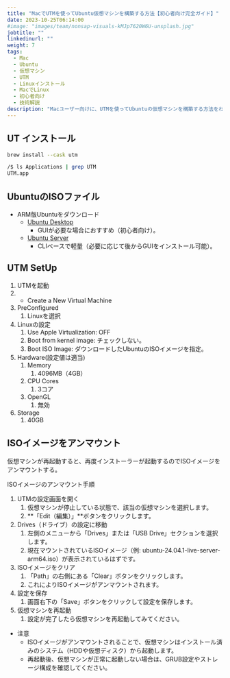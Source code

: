 ```yaml
---
title: "MacでUTMを使ってUbuntu仮想マシンを構築する方法【初心者向け完全ガイド】"
date: 2023-10-25T06:14:00
#image: "images/team/nonsap-visuals-kMJp7620W6U-unsplash.jpg"
jobtitle: ""
linkedinurl: ""
weight: 7
tags:
  - Mac
  - Ubuntu
  - 仮想マシン
  - UTM
  - Linuxインストール
  - MacでLinux
  - 初心者向け
  - 技術解説
description: "Macユーザー向けに、UTMを使ってUbuntuの仮想マシンを構築する方法をわかりやすく解説します。ISOの取得から仮想マシンの設定、インストール後の作業まで、初心者にも安心のステップバイステップガイドです。"
---
```



## UT インストール

```bash
brew install --cask utm

/$ ls Applications | grep UTM
UTM.app
```

## UbuntuのISOファイル

- ARM版Ubuntuをダウンロード
  - [Ubuntu Desktop](https://ubuntu.com/download/desktop)
    - GUIが必要な場合におすすめ（初心者向け）。
  - [Ubuntu Server](https://ubuntu.com/download/server)
    - CLIベースで軽量（必要に応じて後からGUIをインストール可能）。

## UTM SetUp

 1. UTMを起動
 2. - Create a New Virtual Machine
 3. PreConfigured
    1. Linuxを選択
 4. Linuxの設定
    1. Use Apple Virtualization: OFF
    2. Boot from kernel image: チェックしない。
    3. Boot ISO Image: ダウンロードしたUbuntuのISOイメージを指定。
 5. Hardware(設定値は適当)
    1. Memory
       1. 4096MB（4GB）
    2. CPU Cores
       1. 3コア
    3. OpenGL
       1. 無効
 6. Storage
    1. 40GB

## ISOイメージをアンマウント

仮想マシンが再起動すると、再度インストーラーが起動するのでISOイメージをアンマウントする。

ISOイメージのアンマウント手順

 1. UTMの設定画面を開く
    1. 仮想マシンが停止している状態で、該当の仮想マシンを選択します。
    2. **「Edit（編集）」**ボタンをクリックします。
 2. Drives（ドライブ）の設定に移動
    1. 左側のメニューから「Drives」または「USB Drive」セクションを選択します。
    2. 現在マウントされているISOイメージ（例: ubuntu-24.04.1-live-server-arm64.iso）が表示されているはずです。
 3. ISOイメージをクリア
    1. 「Path」の右側にある「Clear」ボタンをクリックします。
    2. これによりISOイメージがアンマウントされます。
 4. 設定を保存
    1. 画面右下の「Save」ボタンをクリックして設定を保存します。
 5. 仮想マシンを再起動
    1. 設定が完了したら仮想マシンを再起動してみてください。

- 注意
  - ISOイメージがアンマウントされることで、仮想マシンはインストール済みのシステム（HDDや仮想ディスク）から起動します。
  - 再起動後、仮想マシンが正常に起動しない場合は、GRUB設定やストレージ構成を確認してください。
